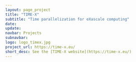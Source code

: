 ```yaml
---
layout: page_project
title: "TIME-X"
subtitle: "Time parallelization for eXascale computing"
date: 
update:
navbar: Projects
subnavbar:
logo: logo_timex.jpg
project_url: https://time-x.eu/
short_desc: See the [TIME-X website](https://time-x.eu/)
---
```

